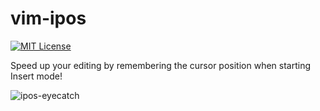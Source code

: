 # vim-ipos

[![MIT License](https://img.shields.io/badge/license-MIT-blue.svg)](LICENSE.txt)

Speed up your editing by remembering the cursor position when starting Insert mode!

![ipos-eyecatch](https://user-images.githubusercontent.com/64692680/121812633-89e2a680-cca3-11eb-8982-740b6683dd97.gif)
